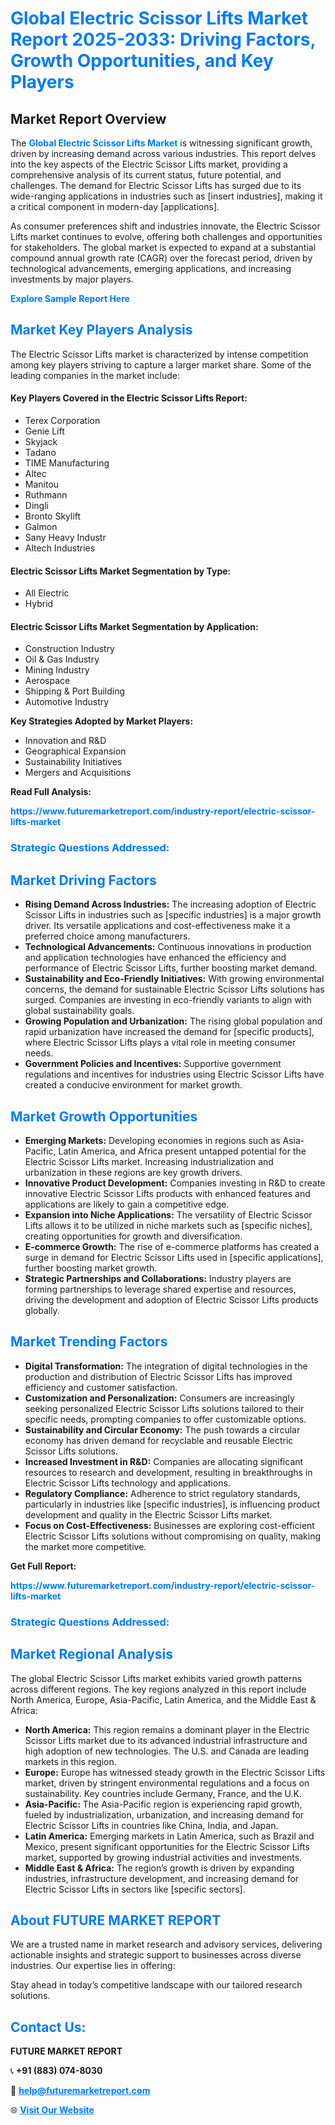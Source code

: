 <h1 style="color: #007BFF;">Global Electric Scissor Lifts Market Report 2025-2033: Driving Factors, Growth Opportunities, and Key Players</h1>

<section id="overview">
<h2>Market Report Overview</h2>
<p>The <a href="https://www.futuremarketreport.com/industry-report/electric-scissor-lifts-market" style="color: #007BFF; text-decoration: none;"><strong>Global Electric Scissor Lifts Market</strong></a> is witnessing significant growth, driven by increasing demand across various industries. This report delves into the key aspects of the Electric Scissor Lifts market, providing a comprehensive analysis of its current status, future potential, and challenges. The demand for Electric Scissor Lifts has surged due to its wide-ranging applications in industries such as [insert industries], making it a critical component in modern-day [applications].</p>
<p>As consumer preferences shift and industries innovate, the Electric Scissor Lifts market continues to evolve, offering both challenges and opportunities for stakeholders. The global market is expected to expand at a substantial compound annual growth rate (CAGR) over the forecast period, driven by technological advancements, emerging applications, and increasing investments by major players.</p>
</section>

<section id="overview">
<p><a href="https://www.futuremarketreport.com/request-sample/reportId=91980" style="color: #007BFF; text-decoration: none;"><strong>Explore Sample Report Here</strong></a></p>
</section>

<section id="key-players">
<h2 style="color: #007BFF;">Market Key Players Analysis</h2>
<p>The Electric Scissor Lifts market is characterized by intense competition among key players striving to capture a larger market share. Some of the leading companies in the market include:</p>
<h4>Key Players Covered in the Electric Scissor Lifts Report:</h4>
<ul><li>Terex Corporation</li><li>Genie Lift</li><li>Skyjack</li><li>Tadano</li><li>TIME Manufacturing</li><li>Altec</li><li>Manitou</li><li>Ruthmann</li><li>Dingli</li><li>Bronto Skylift</li><li>Galmon</li><li>Sany Heavy Industr</li><li>Altech Industries</li></ul>
<h4>Electric Scissor Lifts Market Segmentation by Type:</h4>
<ul><li>All Electric</li><li>Hybrid</li></ul>

<h4>Electric Scissor Lifts Market Segmentation by Application:</h4>
<ul><li>Construction Industry</li><li>Oil &amp; Gas Industry</li><li>Mining Industry</li><li>Aerospace</li><li>Shipping &amp; Port Building</li><li>Automotive Industry</li></ul>
<p><strong>Key Strategies Adopted by Market Players:</strong></p>
<ul>
<li>Innovation and R&D</li>
<li>Geographical Expansion</li>
<li>Sustainability Initiatives</li>
<li>Mergers and Acquisitions</li>
</ul>
</section>

<section>
<p><strong>Read Full Analysis: </strong></p><a href="https://www.futuremarketreport.com/industry-report/electric-scissor-lifts-market" style="color: #007BFF; text-decoration: none;"><strong>https://www.futuremarketreport.com/industry-report/electric-scissor-lifts-market</strong></a>
<h3 style="color: #007BFF;">Strategic Questions Addressed:</h3>
</section>

<section id="driving-factors">
<h2 style="color: #007BFF;">Market Driving Factors</h2>
<ul>
<li><strong>Rising Demand Across Industries:</strong> The increasing adoption of Electric Scissor Lifts in industries such as [specific industries] is a major growth driver. Its versatile applications and cost-effectiveness make it a preferred choice among manufacturers.</li>
<li><strong>Technological Advancements:</strong> Continuous innovations in production and application technologies have enhanced the efficiency and performance of Electric Scissor Lifts, further boosting market demand.</li>
<li><strong>Sustainability and Eco-Friendly Initiatives:</strong> With growing environmental concerns, the demand for sustainable Electric Scissor Lifts solutions has surged. Companies are investing in eco-friendly variants to align with global sustainability goals.</li>
<li><strong>Growing Population and Urbanization:</strong> The rising global population and rapid urbanization have increased the demand for [specific products], where Electric Scissor Lifts plays a vital role in meeting consumer needs.</li>
<li><strong>Government Policies and Incentives:</strong> Supportive government regulations and incentives for industries using Electric Scissor Lifts have created a conducive environment for market growth.</li>
</ul>
</section>

<section id="growth-opportunities">
<h2 style="color: #007BFF;">Market Growth Opportunities</h2>
<ul>
<li><strong>Emerging Markets:</strong> Developing economies in regions such as Asia-Pacific, Latin America, and Africa present untapped potential for the Electric Scissor Lifts market. Increasing industrialization and urbanization in these regions are key growth drivers.</li>
<li><strong>Innovative Product Development:</strong> Companies investing in R&D to create innovative Electric Scissor Lifts products with enhanced features and applications are likely to gain a competitive edge.</li>
<li><strong>Expansion into Niche Applications:</strong> The versatility of Electric Scissor Lifts allows it to be utilized in niche markets such as [specific niches], creating opportunities for growth and diversification.</li>
<li><strong>E-commerce Growth:</strong> The rise of e-commerce platforms has created a surge in demand for Electric Scissor Lifts used in [specific applications], further boosting market growth.</li>
<li><strong>Strategic Partnerships and Collaborations:</strong> Industry players are forming partnerships to leverage shared expertise and resources, driving the development and adoption of Electric Scissor Lifts products globally.</li>
</ul>
</section>

<section id="trending-factors">
<h2 style="color: #007BFF;">Market Trending Factors</h2>
<ul>
<li><strong>Digital Transformation:</strong> The integration of digital technologies in the production and distribution of Electric Scissor Lifts has improved efficiency and customer satisfaction.</li>
<li><strong>Customization and Personalization:</strong> Consumers are increasingly seeking personalized Electric Scissor Lifts solutions tailored to their specific needs, prompting companies to offer customizable options.</li>
<li><strong>Sustainability and Circular Economy:</strong> The push towards a circular economy has driven demand for recyclable and reusable Electric Scissor Lifts solutions.</li>
<li><strong>Increased Investment in R&D:</strong> Companies are allocating significant resources to research and development, resulting in breakthroughs in Electric Scissor Lifts technology and applications.</li>
<li><strong>Regulatory Compliance:</strong> Adherence to strict regulatory standards, particularly in industries like [specific industries], is influencing product development and quality in the Electric Scissor Lifts market.</li>
<li><strong>Focus on Cost-Effectiveness:</strong> Businesses are exploring cost-efficient Electric Scissor Lifts solutions without compromising on quality, making the market more competitive.</li>
</ul>
</section>

<section>
<p><strong>Get Full Report: </strong></p><a href="https://www.futuremarketreport.com/industry-report/electric-scissor-lifts-market" style="color: #007BFF; text-decoration: none;"><strong>https://www.futuremarketreport.com/industry-report/electric-scissor-lifts-market</strong></a>
<h3 style="color: #007BFF;">Strategic Questions Addressed:</h3>
</section>


<section id="regional-analysis">
<h2 style="color: #007BFF;">Market Regional Analysis</h2>
<p>The global Electric Scissor Lifts market exhibits varied growth patterns across different regions. The key regions analyzed in this report include North America, Europe, Asia-Pacific, Latin America, and the Middle East & Africa:</p>
<ul>
<li><strong>North America:</strong> This region remains a dominant player in the Electric Scissor Lifts market due to its advanced industrial infrastructure and high adoption of new technologies. The U.S. and Canada are leading markets in this region.</li>
<li><strong>Europe:</strong> Europe has witnessed steady growth in the Electric Scissor Lifts market, driven by stringent environmental regulations and a focus on sustainability. Key countries include Germany, France, and the U.K.</li>
<li><strong>Asia-Pacific:</strong> The Asia-Pacific region is experiencing rapid growth, fueled by industrialization, urbanization, and increasing demand for Electric Scissor Lifts in countries like China, India, and Japan.</li>
<li><strong>Latin America:</strong> Emerging markets in Latin America, such as Brazil and Mexico, present significant opportunities for the Electric Scissor Lifts market, supported by growing industrial activities and investments.</li>
<li><strong>Middle East & Africa:</strong> The region’s growth is driven by expanding industries, infrastructure development, and increasing demand for Electric Scissor Lifts in sectors like [specific sectors].</li>
</ul>
</section>

<footer>
<h2 style="color: #007BFF;">About FUTURE MARKET REPORT</h2>
<p>We are a trusted name in market research and advisory services, delivering actionable insights and strategic support to businesses across diverse industries. Our expertise lies in offering:</p>

<p>Stay ahead in today’s competitive landscape with our tailored research solutions.</p>

<h2 style="color: #007BFF;">Contact Us:</h2>
<p><strong>FUTURE MARKET REPORT</strong></p>
<p>📞 <strong>+91 (883) 074-8030</strong></p>
<p>📧 <strong><a href="mailto:help@futuremarketreport.com" style="color: #007BFF;">help@futuremarketreport.com</a></strong></p>
<p>🌐 <strong><a href="https://www.futuremarketreport.com/" style="color: #007BFF;">Visit Our Website</a></strong></p>
</footer>